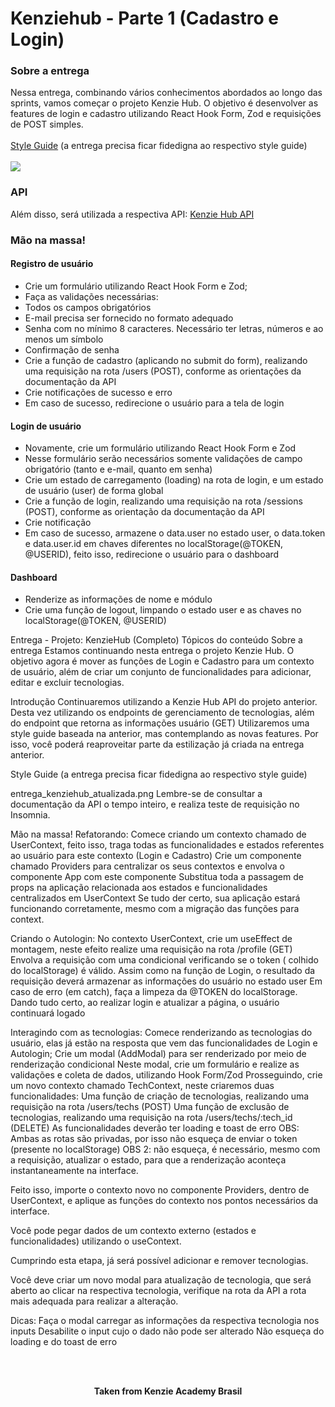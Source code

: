 <h1>Kenziehub - Parte 1 (Cadastro e Login)</h1>

<h3>Sobre a entrega</h3>
Nessa entrega, combinando vários conhecimentos abordados ao longo das sprints, vamos começar o projeto Kenzie Hub. O objetivo é desenvolver as features de login e cadastro utilizando React Hook Form, Zod e requisições de POST simples.<br>
<br>
<a href="https://www.figma.com/file/ccZ4uMlJtuBQISDzCCI1Vq/Kenzie-Hub?node-id=13099%3A314">Style Guide</a> (a entrega precisa ficar fidedigna ao respectivo style guide)<br>
<br>

<img src="https://media.graphassets.com/resize=width:1440,height:400/ybq6ESXSiaZqsiJqhUaj"/>

<h3>API</h3>
Além disso, será utilizada a respectiva API: <a href="https://github.com/Kenzie-Academy-Brasil-Developers/kenziehub-api">Kenzie Hub API</a>

<h3>Mão na massa!</h3>

<h4>Registro de usuário</h4>

- Crie um formulário utilizando React Hook Form e Zod;
- Faça as validações necessárias:
- Todos os campos obrigatórios
- E-mail precisa ser fornecido no formato adequado
- Senha com no mínimo 8 caracteres. Necessário ter letras, números e ao menos um símbolo
- Confirmação de senha
- Crie a função de cadastro (aplicando no submit do form), realizando uma requisição na rota /users (POST), conforme as orientações da documentação da API
- Crie notificações de sucesso e erro
- Em caso de sucesso, redirecione o usuário para a tela de login

<h4>Login de usuário</h4>

- Novamente, crie um formulário utilizando React Hook Form e Zod
- Nesse formulário serão necessários somente validações de campo obrigatório (tanto e e-mail, quanto em senha)
- Crie um estado de carregamento (loading) na rota de login, e um estado de usuário (user) de forma global
- Crie a função de login, realizando uma requisição na rota /sessions (POST), conforme as orientação da documentação da API
- Crie notificação
- Em caso de sucesso, armazene o data.user no estado user, o data.token e data.user.id em chaves diferentes no localStorage(@TOKEN, @USERID), feito isso, redirecione o usuário para o dashboard

<h4>Dashboard</h4>

- Renderize as informações de nome e módulo
- Crie uma função de logout, limpando o estado user e as chaves no localStorage(@TOKEN, @USERID)

Entrega - Projeto: KenzieHub (Completo)
Tópicos do conteúdo
Sobre a entrega
Estamos continuando nesta entrega o projeto Kenzie Hub. O objetivo agora é mover as funções de Login e Cadastro para um contexto de usuário, além de criar um conjunto de funcionalidades para adicionar, editar e excluir tecnologias.

Introdução
Continuaremos utilizando a Kenzie Hub API do projeto anterior. Desta vez utilizando os endpoints de gerenciamento de tecnologias, além do endpoint que retorna as informações usuário (GET) Utilizaremos uma style guide baseada na anterior, mas contemplando as novas features. Por isso, você poderá reaproveitar parte da estilização já criada na entrega anterior.

Style Guide (a entrega precisa ficar fidedigna ao respectivo style guide)

entrega_kenziehub_atualizada.png
Lembre-se de consultar a documentação da API o tempo inteiro, e realiza teste de requisição no Insomnia.

Mão na massa!
Refatorando:
Comece criando um contexto chamado de UserContext, feito isso, traga todas as funcionalidades e estados referentes ao usuário para este contexto (Login e Cadastro)
Crie um componente chamado Providers para centralizar os seus contextos e envolva o componente App com este componente
Substitua toda a passagem de props na aplicação relacionada aos estados e funcionalidades centralizados em UserContext
Se tudo der certo, sua aplicação estará funcionando corretamente, mesmo com a migração das funções para context.

Criando o Autologin:
No contexto UserContext, crie um useEffect de montagem, neste efeito realize uma requisição na rota /profile (GET)
Envolva a requisição com uma condicional verificando se o token ( colhido do localStorage) é válido.
Assim como na função de Login, o resultado da requisição deverá armazenar as informações do usuário no estado user
Em caso de erro (em catch), faça a limpeza da @TOKEN do localStorage.
Dando tudo certo, ao realizar login e atualizar a página, o usuário continuará logado

Interagindo com as tecnologias:
Comece renderizando as tecnologias do usuário, elas já estão na resposta que vem das funcionalidades de Login e Autologin;
Crie um modal (AddModal) para ser renderizado por meio de renderização condicional
Neste modal, crie um formulário e realize as validações e coleta de dados, utilizando Hook Form/Zod
Prosseguindo, crie um novo contexto chamado TechContext, neste criaremos duas funcionalidades:
Uma função de criação de tecnologias, realizando uma requisição na rota /users/techs (POST)
Uma função de exclusão de tecnologias, realizando uma requisição na rota /users/techs/:tech_id (DELETE)
As funcionalidades deverão ter loading e toast de erro
OBS: Ambas as rotas são privadas, por isso não esqueça de enviar o token (presente no localStorage) 
OBS 2: não esqueça, é necessário, mesmo com a requisição, atualizar o estado, para que a renderização aconteça instantaneamente na interface.     

Feito isso, importe o contexto novo no componente Providers, dentro de UserContext, e aplique as funções do contexto nos pontos necessários da interface.

Você pode pegar dados de um contexto externo (estados e funcionalidades) utilizando o useContext.

Cumprindo esta etapa, já será possível adicionar e remover tecnologias.

Você deve criar um novo modal para atualização de tecnologia, que será aberto ao clicar na respectiva tecnologia, verifique na rota da API a rota mais adequada para realizar a alteração.

Dicas:
Faça o modal carregar as informações da respectiva tecnologia nos inputs
Desabilite o input cujo o dado não pode ser alterado
Não esqueça do loading e do toast de erro

<br>
<br>

<p align="center"><b>Taken from Kenzie Academy Brasil</b></p>

